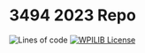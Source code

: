 # 3494 2023 Repo

![Lines of code](https://img.shields.io/tokei/lines/github/3494TheQuadrangles/3494_2023_repo?style=for-the-badge)
[![WPILIB License](https://img.shields.io/badge/license-WPILib-blue?style=for-the-badge)](./WPILib-License.md)
